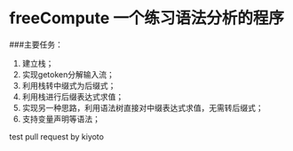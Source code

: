 freeCompute
一个练习语法分析的程序  
===========

###主要任务：
1. 建立栈；
2. 实现getoken分解输入流；
3. 利用栈转中缀式为后缀式；
4. 利用栈进行后缀表达式求值；
5. 实现另一种思路，利用语法树直接对中缀表达式求值，无需转后缀式；
6. 支持变量声明等语法；


test pull request by kiyoto
